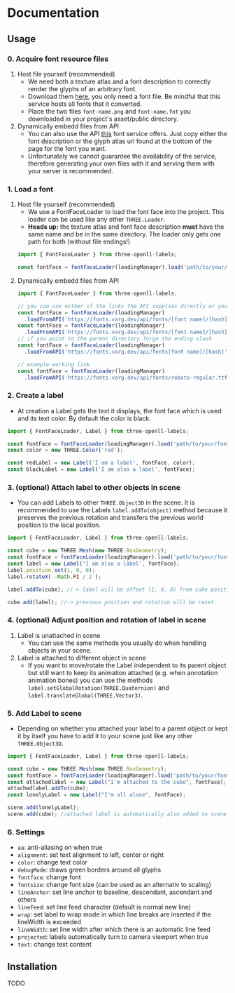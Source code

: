 # Documentation


## Usage


### 0. Acquire font resource files
1. Host file yourself (recommended)
	- We need both a texture atlas and a font description to correctly render the glyphs of an arbitrary font.
	- Download them [here](https://fonts.varg.dev/), you only need a font file. Be mindful that this service hosts all fonts that it converted.
	- Place the two files ```font-name.png``` and ```font-name.fnt``` you downloaded in your project's asset/public directory.
2. Dynamically embedd files from API
	- You can also use the API [this](https://fonts.varg.dev/) font service offers. Just copy either the font description or the glyph atlas url found at the bottom of the page for the font you want.
	- Unfortunately we cannot guarantee the availability of the service, therefore generating your own files with it and serving them with your server is recommended.
### 1. Load a font 
1.  Host file yourself (recommended)
	- We use a FontFaceLoader to load the font face into the project. This loader can be used like any other ```THREE.Loader```.
	- **Heads up:** the texture atlas and font face description **must** have the same name and be in the same directory. The loader only gets one path for both (without file endings!)
	```ts
	import { FontFaceLoader } from three-openll-labels;
	
	const fontFace = fontFaceLoader(loadingManager).load('path/to/your/font-name');
	```
2. Dynamically embedd files from API
	```ts
	import { FontFaceLoader } from three-openll-labels;
	
	// you can use either of the links the API supplies directly or you can point to their parent directory
	const fontFace = fontFaceLoader(loadingManager)
      .loadFromAPI('https://fonts.varg.dev/api/fonts/[font name]/[hash]/distancefield');
	const fontFace = fontFaceLoader(loadingManager)
      .loadFromAPI('https://fonts.varg.dev/api/fonts/[font name]/[hash]/fontdescription');
	// if you point to the parent directory forgo the ending slash
	const fontFace = fontFaceLoader(loadingManager)
      .loadFromAPI('https://fonts.varg.dev/api/fonts[font name]/[hash]');

	// example working link
	const fontFace = fontFaceLoader(loadingManager)
      .loadFromAPI('https://fonts.varg.dev/api/fonts/roboto-regular.ttf/5b932794dbdddf34e80eca00ba9a0b93');
	```
### 2. Create a label
- At creation a Label gets the text it displays, the font face which is used and its text color. By default the color is black.
```ts
import { FontFaceLoader, Label } from three-openll-labels;

const fontFace = fontFaceLoader(loadingManager).load('path/to/your/font-name');
const color = new THREE.Color('red');

const redLabel = new Label('I am a label', fontFace, color);
const blackLabel = new Label('I am also a label', fontFace);
```
### 3. (optional) Attach label to other objects in scene
- You can add Labels to other ```THREE.Object3D``` in the scene. It is recommended to use the Labels ```label.addTo(object)``` method because it preserves the previous rotation and transfers the previous world position to the local position.
```ts
import { FontFaceLoader, Label } from three-openll-labels;

const cube = new THREE.Mesh(new THREE.BoxGeometry);
const fontFace = fontFaceLoader(loadingManager).load('path/to/your/font-name');
const label = new Label('I am also a label', fontFace);
label.position.set(1, 0, 0);
label.rotateX( -Math.PI / 2 );

label.addTo(cube); //-> label will be offset (1, 0, 0) from cube position and still rotated

cube.add(label); //-> previous position and rotation will be reset
```
### 4. (optional) Adjust position and rotation of label in scene
1. Label is unattached in scene
	- You can use the same methods you usually do when handling objects in your scene.
2. Label is attached to different object in scene
	- If you want to move/rotate the Label independent to its parent object but still want to keep its animation attached (e.g. when annotation animation bones) you can use the methods ```label.setGlobalRotation(THREE.Quaternion)``` and ```label.translateGlobal(THREE.Vector3)```.
### 5. Add Label to scene
- Depending on whether you attached your label to a parent object or kept it by itself you have to add it to your scene just like any other ```THREE.Object3D```.
```ts
import { FontFaceLoader, Label } from three-openll-labels;

const cube = new THREE.Mesh(new THREE.BoxGeometry);
const fontFace = fontFaceLoader(loadingManager).load('path/to/your/font-name');
const attachedlabel = new Label("I'm attached to the cube", fontFace);
attachedlabel.addTo(cube); 
const lonelyLabel = new Label("I'm all alone", fontFace);

scene.add(lonelyLabel);
scene.add(cube); //attached label is automatically also added to scene
```
### 6. Settings
- ```aa```: anti-aliasing on when true
- ```alignment```: set text alignment to left, center or right
- ```color```: change text color
- ```debugMode```: draws green borders around all glyphs
- ```fontface```: change font
- ```fontsize```: change font size (can be used as an alternativ to scaling)
- ```lineAnchor```: set line anchor to baseline, descendant, ascendant and others
- ```lineFeed```: set line feed character (default is normal new line)
- ```wrap```: set label to wrap mode in which line breaks are inserted if the lineWidth is exceeded
- ```lineWidth```: set line width after which there is an automatic line feed
- ```projected```: labels automatically turn to camera viewport when true
- ```text```: change text content

## Installation

TODO
